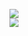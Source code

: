 [![](https://img.shields.io/badge/Made%20With-Github%20Spray-lightgrey.svg?style=for-the-badge&logo=github)](https://github.com/Annihil/github-spray#1136)  
[![](https://i.imgur.com/2DrTn0Z.gif)](https://github.com/Annihil/github-spray)